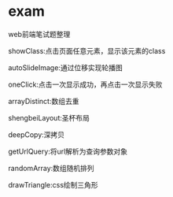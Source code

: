 # exam
web前端笔试题整理

showClass:点击页面任意元素，显示该元素的class

autoSlideImage:通过位移实现轮播图

oneClick:点击一次显示成功，再点击一次显示失败

arrayDistinct:数组去重

shengbeiLayout:圣杯布局

deepCopy:深拷贝

getUrlQuery:将url解析为查询参数对象

randomArray:数组随机排列

drawTriangle:css绘制三角形
